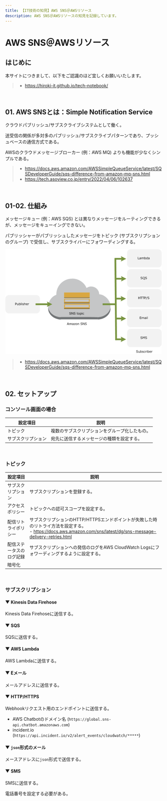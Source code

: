 ```yaml
---
title: 【IT技術の知見】AWS SNS＠AWSリソース
description: AWS SNS＠AWSリソースの知見を記録しています。
---
```


# AWS SNS＠AWSリソース

## はじめに

本サイトにつきまして、以下をご認識のほど宜しくお願いいたします。

> - https://hiroki-it.github.io/tech-notebook/

<br>

## 01. AWS SNSとは：Simple Notification Service

クラウドパブリッシュ/サブスクライブシステムとして働く。

送受信の関係が多対多のパブリッシュ/サブスクライブパターンであり、プッシュベースの通信方式である。

AWSのクラウドメッセージブローカー (例：AWS MQ) よりも機能が少なくシンプルである。

> - https://docs.aws.amazon.com/AWSSimpleQueueService/latest/SQSDeveloperGuide/sqs-difference-from-amazon-mq-sns.html
> - https://tech.asoview.co.jp/entry/2022/04/06/102637

<br>

## 01-02. 仕組み

メッセージキュー (例：AWS SQS) とは異なりメッセージをルーティングできるが、メッセージをキューイングできない。

パブリッシャーがパブリッシュしたメッセージをトピック (サブスクリプションのグループ) で受信し、サブスクライバーにフォワーディングする。

![SNSとは](https://raw.githubusercontent.com/hiroki-it/tech-notebook-images/master/images/SNSとは.png)

> - https://docs.aws.amazon.com/AWSSimpleQueueService/latest/SQSDeveloperGuide/sqs-difference-from-amazon-mq-sns.html

<br>

## 02. セットアップ

### コンソール画面の場合

| 設定項目           | 説明                                           |
| ------------------ | ---------------------------------------------- |
| トピック           | 複数のサブスクリプションをグループ化したもの。 |
| サブスクリプション | 宛先に送信するメッセージの種類を設定する。     |

<br>

### トピック

| 設定項目                 | 説明                                                                                                                                                                |
| ------------------------ | ------------------------------------------------------------------------------------------------------------------------------------------------------------------- |
| サブスクリプション       | サブスクリプションを登録する。                                                                                                                                      |
| アクセスポリシー         | トピックへの認可スコープを設定する。                                                                                                                                |
| 配信リトライポリシー     | サブスクリプションのHTTP/HTTPSエンドポイントが失敗した時のリトライ方法を設定する。<br>- https://docs.aws.amazon.com/sns/latest/dg/sns-message-delivery-retries.html |
| 配信ステータスのログ記録 | サブスクリプションへの発信のログをAWS CloudWatch Logsにフォワーディングするように設定する。                                                                         |
| 暗号化                   |                                                                                                                                                                     |

<br>

### サブスクリプション

#### ▼ Kinesis Data Firehose

Kinesis Data Firehoseに送信する。

#### ▼ SQS

SQSに送信する。

#### ▼ AWS Lambda

AWS Lambdaに送信する。

#### ▼ Eメール

メールアドレスに送信する。

#### ▼ HTTP/HTTPS

Webhookリクエスト用のエンドポイントに送信する。

- AWS Chatbotのドメイン名 (`https://global.sns-api.chatbot.amazonaws.com`)
- incident.io (`https://api.incident.io/v2/alert_events/cloudwatch/*****`)

#### ▼ `json`形式のメール

メースアドレスに`json`形式で送信する。

#### ▼ SMS

SMSに送信する。

電話番号を設定する必要がある。

<br>
